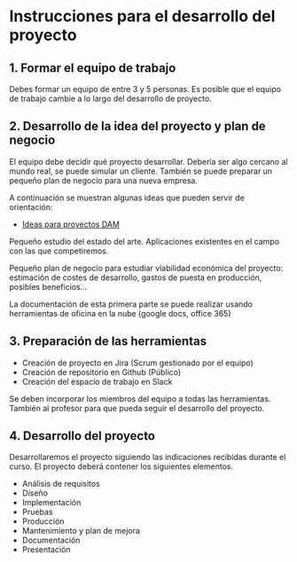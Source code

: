 
# Instrucciones para el desarrollo del proyecto


## 1. Formar el equipo de trabajo

Debes formar un equipo de entre 3 y 5 personas. Es posible que el equipo de trabajo cambie a lo largo del desarrollo de proyecto.

## 2. Desarrollo de la idea del proyecto y plan de negocio

El equipo debe decidir qué proyecto desarrollar. Debería ser algo cercano al mundo real, se puede simular un cliente. También se puede preparar un pequeño plan de negocio para una nueva empresa.

A continuación se muestran algunas ideas que pueden servir de orientación:
- [Ideas para proyectos DAM](ideas.proyectos.DAM.md)


Pequeño estudio del estado del arte. Aplicaciones existentes en el campo con las que competiremos.

Pequeño plan de negocio para estudiar viabilidad económica del proyecto: estimación de costes de desarrollo, gastos de puesta en producción, posibles beneficios...

La documentación de esta primera parte se puede realizar usando herramientas de oficina en la nube (google docs, office 365)
## 3. Preparación de las herramientas 

- Creación de proyecto en Jira (Scrum gestionado por el equipo)
- Creación de repositorio en Github (Público)
- Creación del espacio de trabajo en Slack

Se deben incorporar los miembros del equipo a todas las herramientas. También al profesor para que pueda seguir el desarrollo del proyecto.


## 4. Desarrollo del proyecto

Desarrollaremos el proyecto siguiendo las indicaciones recibidas durante el curso. El proyecto deberá contener los siguientes elementos.

- Análisis de requisitos
- Diseño
- Implementación 
- Pruebas
- Producción
- Mantenimiento y plan de mejora
- Documentación
- Presentación